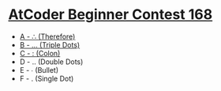 # [AtCoder Beginner Contest 168](https://atcoder.jp/contests/abc168)

- [A - ∴ (Therefore)](https://github.com/wingkwong/atcoder/blob/master/abc168/A.cpp)
- [B - ... (Triple Dots)](https://github.com/wingkwong/atcoder/blob/master/abc168/B.cpp)
- [C - : (Colon)](https://github.com/wingkwong/atcoder/blob/master/abc168/C.cpp)
- D	- .. (Double Dots)
- E	- ∙ (Bullet)
- F	- . (Single Dot)